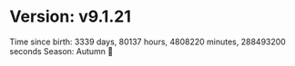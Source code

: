 # Version: v9.1.21
Time since birth: 3339 days, 80137 hours, 4808220 minutes, 288493200 seconds
Season: Autumn 🍁
